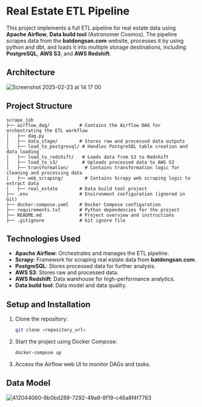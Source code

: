 # Real Estate ETL Pipeline

This project implements a full ETL pipeline for real estate data using **Apache Airflow**, **Data build tool** (Astronomer Cosmos). The pipeline scrapes data from the **batdongsan.com** website, processes it by using python and dbt, and loads it into multiple storage destinations, including **PostgreSQL**, **AWS S3**, and **AWS Redshift**.

## Architecture

![Screenshot 2025-02-23 at 14 17 00](https://github.com/user-attachments/assets/27f05673-5f54-4f41-a0d5-2726e5644fa0)



## Project Structure

```plaintext
scrape_job
├── airflow_dag/           # Contains the Airflow DAG for orchestrating the ETL workflow
│   ├── dag.py
│   ├── data_stage/        # Stores raw and processed data outputs
│   ├── load_to_postgresql/ # Handles PostgreSQL table creation and data loading
│   ├── load_to_redshift/   # Loads data from S3 to Redshift
│   ├── load_to_s3/         # Uploads processed data to AWS S3
│   ├── transformation/      # Contains transformation logic for cleaning and processing data
│   ├── web_scraping/        # Contains Scrapy web scraping logic to extract data
│   ├── real_estate        # Data build tool project
├── .env                   # Environment configuration (ignored in Git)
├── docker-compose.yaml    # Docker Compose configuration
├── requirements.txt       # Python dependencies for the project
├── README.md              # Project overview and instructions
├── .gitignore             # Git ignore file
```

## Technologies Used

- **Apache Airflow**: Orchestrates and manages the ETL pipeline.
- **Scrapy**: Framework for scraping real estate data from **batdongsan.com**.
- **PostgreSQL**: Stores processed data for further analysis.
- **AWS S3**: Stores raw and processed data.
- **AWS Redshift**: Data warehouse for high-performance analytics.
- **Data build tool**: Data model and data quality.

## Setup and Installation

1. Clone the repository:
   ```bash
   git clone <repository_url>
   ```

2. Start the project using Docker Compose:
   ```bash
   docker-compose up
   ```

3. Access the Airflow web UI to monitor DAGs and tasks.

## Data Model


![412044060-8b0bd289-7292-49a9-8f19-c46a8f4f7783](https://github.com/user-attachments/assets/6186ad53-6806-4f54-8db5-1c9106e81b5b)

